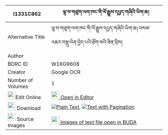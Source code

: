 |I1331C862|ལྷ་ས་གཙུག་ལག་ཁང་གི་ལོ་རྒྱུས་དཔྱད་གཞིའི་ཡིག་ཆ། 
| --- | --- 
|Alternative Title |ལྷ་ས་གཙུག་ལག་ཁང་གི་ལོ་རྒྱུས་དཔྱད་གཞིའི་ཡིག་ཆ། བསམ་འཆར་བསྡུ་ལེན་བྱེད་པའི་ཐོག་མའི་ཟིན་བྲིས།
|Author | 
|BDRC ID | W1KG9608
|Creator | Google OCR
|Number of Volumes| 1
|<img width="25" src="https://img.icons8.com/color/25/000000/edit-property.png">Edit Online| [<img width="25" src="https://avatars.githubusercontent.com/u/45091458?s=200&v=4"> Open in Editor](http://editor.openpecha.org/I1331C862)
|<img width="25" src="https://img.icons8.com/fluent/48/000000/download-2.png"/>  Download | [![](https://img.icons8.com/color/20/000000/txt.png)Plain Text](https://github.com/Openpecha/I1331C862/releases/download/v1/lhasa_tsuklakhang_gi_logyu_che_plain_I1331C862.zip), [![](https://img.icons8.com/color/20/000000/txt.png)Text with Pagination](https://github.com/Openpecha/I1331C862/releases/download/v1/lhasa_tsuklakhang_gi_logyu_che_pages_I1331C862.zip)
|<img width="25" src="https://img.icons8.com/plasticine/100/000000/pictures-folder.png"/>  Source Images | [<img width="25" src="https://library.bdrc.io/icons/BUDA-small.svg"> Images of text file open in BUDA](https://library.bdrc.io/show/bdr:W1KG9608)